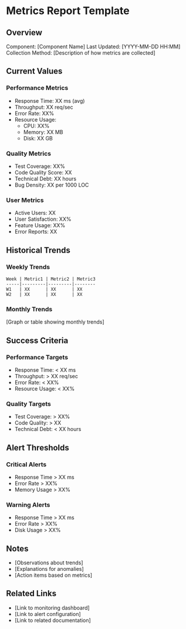 # Metrics Report Template

## Overview
Component: [Component Name]
Last Updated: [YYYY-MM-DD HH:MM]
Collection Method: [Description of how metrics are collected]

## Current Values
### Performance Metrics
- Response Time: XX ms (avg)
- Throughput: XX req/sec
- Error Rate: XX%
- Resource Usage:
  - CPU: XX%
  - Memory: XX MB
  - Disk: XX GB

### Quality Metrics
- Test Coverage: XX%
- Code Quality Score: XX
- Technical Debt: XX hours
- Bug Density: XX per 1000 LOC

### User Metrics
- Active Users: XX
- User Satisfaction: XX%
- Feature Usage: XX%
- Error Reports: XX

## Historical Trends
### Weekly Trends
```
Week | Metric1 | Metric2 | Metric3
-----|---------|---------|--------
W1   | XX      | XX      | XX
W2   | XX      | XX      | XX
```

### Monthly Trends
[Graph or table showing monthly trends]

## Success Criteria
### Performance Targets
- Response Time: < XX ms
- Throughput: > XX req/sec
- Error Rate: < XX%
- Resource Usage: < XX%

### Quality Targets
- Test Coverage: > XX%
- Code Quality: > XX
- Technical Debt: < XX hours

## Alert Thresholds
### Critical Alerts
- Response Time > XX ms
- Error Rate > XX%
- Memory Usage > XX%

### Warning Alerts
- Response Time > XX ms
- Error Rate > XX%
- Disk Usage > XX%

## Notes
- [Observations about trends]
- [Explanations for anomalies]
- [Action items based on metrics]

## Related Links
- [Link to monitoring dashboard]
- [Link to alert configuration]
- [Link to related documentation] 